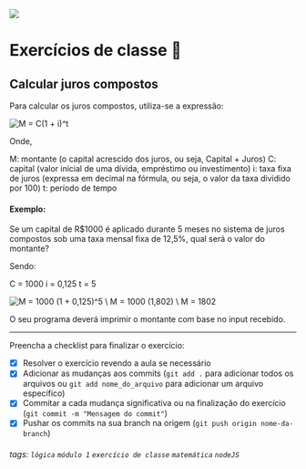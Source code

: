 ![](https://i.imgur.com/xG74tOh.png)

# Exercícios de classe 🏫

## Calcular juros compostos

Para calcular os juros compostos, utiliza-se a expressão:

![M = C(1 + i)^t](https://i.imgur.com/4WcuNyx.png)

Onde,

M: montante (o capital acrescido dos juros, ou seja, Capital + Juros)
C: capital (valor inicial de uma dívida, empréstimo ou investimento)
i: taxa fixa de juros (expressa em decimal na fórmula, ou seja, o valor da taxa dividido por 100)
t: período de tempo

#### Exemplo:

Se um capital de R$1000 é aplicado durante 5 meses no sistema de juros compostos sob uma taxa mensal fixa de 12,5%, qual será o valor do montante?

Sendo:

C = 1000
i = 0,125
t = 5

![M = 1000 (1 + 0,125)^5 \\ M = 1000 (1,802) \\ M = 1802](https://i.imgur.com/lai9CG0.png)

O seu programa deverá imprimir o montante com base no input recebido.

---

Preencha a checklist para finalizar o exercício:

- [X] Resolver o exercício revendo a aula se necessário
- [X] Adicionar as mudanças aos commits (`git add .` para adicionar todos os arquivos ou `git add nome_do_arquivo` para adicionar um arquivo específico)
- [X] Commitar a cada mudança significativa ou na finalização do exercício (`git commit -m "Mensagem do commit"`)
- [X] Pushar os commits na sua branch na origem (`git push origin nome-da-branch`)

###### tags: `lógica` `módulo 1` `exercício de classe` `matemática` `nodeJS`
